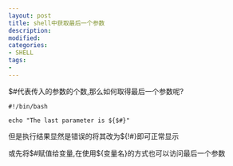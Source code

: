 ```yaml
---
layout: post
title: shell中获取最后一个参数
description:  
modified: 
categories: 
- SHELL
tags:
- 
---
```


$#代表传入的参数的个数,那么如何取得最后一个参数呢?

	#!/bin/bash

	echo "The last parameter is ${$#}"

但是执行结果显然是错误的将其改为${!#}即可正常显示

或先将$#赋值给变量,在使用${变量名}的方式也可以访问最后一个参数
